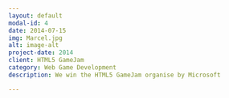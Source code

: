 ```yaml
---
layout: default
modal-id: 4
date: 2014-07-15
img: Marcel.jpg
alt: image-alt
project-date: 2014
client: HTML5 GameJam
category: Web Game Development
description: We win the HTML5 GameJam organise by Microsoft

---
```

